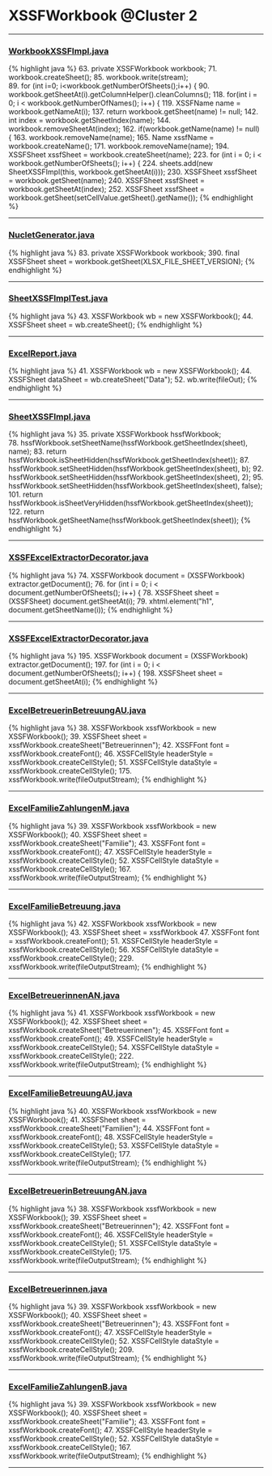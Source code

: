 # XSSFWorkbook @Cluster 2

***

### [WorkbookXSSFImpl.java](https://searchcode.com/codesearch/view/72854562/)
{% highlight java %}
63. private XSSFWorkbook workbook;
71.     workbook.createSheet();
85.     workbook.write(stream);        
89.     for (int i=0; i<workbook.getNumberOfSheets();i++) {
90.       workbook.getSheetAt(i).getColumnHelper().cleanColumns();
118.     for(int i = 0; i < workbook.getNumberOfNames(); i++) {
119.         XSSFName name = workbook.getNameAt(i);
137.     return workbook.getSheet(name) != null;
142.     int index = workbook.getSheetIndex(name);
144.         workbook.removeSheetAt(index);
162.     if(workbook.getName(name) != null) {
163.         workbook.removeName(name);
165.     Name xssfName = workbook.createName();
171.     workbook.removeName(name);
194.   XSSFSheet xssfSheet = workbook.createSheet(name);
223.     for (int i = 0; i < workbook.getNumberOfSheets(); i++) {
224.         sheets.add(new SheetXSSFImpl(this, workbook.getSheetAt(i)));
230.     XSSFSheet xssfSheet = workbook.getSheet(name);
240.     XSSFSheet xssfSheet = workbook.getSheetAt(index);
252.     XSSFSheet xssfSheet = workbook.getSheet(setCellValue.getSheet().getName());
{% endhighlight %}

***

### [NucletGenerator.java](https://searchcode.com/codesearch/view/46078634/)
{% highlight java %}
83. private XSSFWorkbook workbook;
390.   final XSSFSheet sheet = workbook.getSheet(XLSX_FILE_SHEET_VERSION);
{% endhighlight %}

***

### [SheetXSSFImplTest.java](https://searchcode.com/codesearch/view/72853788/)
{% highlight java %}
43. XSSFWorkbook wb = new XSSFWorkbook();
44. XSSFSheet sheet = wb.createSheet();
{% endhighlight %}

***

### [ExcelReport.java](https://searchcode.com/codesearch/view/71257075/)
{% highlight java %}
41. XSSFWorkbook wb = new XSSFWorkbook();
44. XSSFSheet dataSheet = wb.createSheet("Data");
52. wb.write(fileOut);
{% endhighlight %}

***

### [SheetXSSFImpl.java](https://searchcode.com/codesearch/view/72854574/)
{% highlight java %}
35. private XSSFWorkbook hssfWorkbook;       
78.     hssfWorkbook.setSheetName(hssfWorkbook.getSheetIndex(sheet), name);
83.     return hssfWorkbook.isSheetHidden(hssfWorkbook.getSheetIndex(sheet));
87.     hssfWorkbook.setSheetHidden(hssfWorkbook.getSheetIndex(sheet), b);
92.         hssfWorkbook.setSheetHidden(hssfWorkbook.getSheetIndex(sheet), 2);
95.         hssfWorkbook.setSheetHidden(hssfWorkbook.getSheetIndex(sheet), false);
101. return hssfWorkbook.isSheetVeryHidden(hssfWorkbook.getSheetIndex(sheet));
122.     return hssfWorkbook.getSheetName(hssfWorkbook.getSheetIndex(sheet));
{% endhighlight %}

***

### [XSSFExcelExtractorDecorator.java](https://searchcode.com/codesearch/view/111785572/)
{% highlight java %}
74. XSSFWorkbook document = (XSSFWorkbook) extractor.getDocument();
76. for (int i = 0; i < document.getNumberOfSheets(); i++) {
78.     XSSFSheet sheet = (XSSFSheet) document.getSheetAt(i);
79.     xhtml.element("h1", document.getSheetName(i));
{% endhighlight %}

***

### [XSSFExcelExtractorDecorator.java](https://searchcode.com/codesearch/view/111785572/)
{% highlight java %}
195. XSSFWorkbook document = (XSSFWorkbook) extractor.getDocument();
197. for (int i = 0; i < document.getNumberOfSheets(); i++) {
198.     XSSFSheet sheet = document.getSheetAt(i);
{% endhighlight %}

***

### [ExcelBetreuerinBetreuungAU.java](https://searchcode.com/codesearch/view/91974007/)
{% highlight java %}
38. XSSFWorkbook xssfWorkbook = new XSSFWorkbook();
39. XSSFSheet sheet = xssfWorkbook.createSheet("Betreuerinnen");
42. XSSFFont font = xssfWorkbook.createFont();
46. XSSFCellStyle headerStyle = xssfWorkbook.createCellStyle();
51. XSSFCellStyle dataStyle = xssfWorkbook.createCellStyle();
175. xssfWorkbook.write(fileOutputStream);
{% endhighlight %}

***

### [ExcelFamilieZahlungenM.java](https://searchcode.com/codesearch/view/91974009/)
{% highlight java %}
39. XSSFWorkbook xssfWorkbook = new XSSFWorkbook();
40. XSSFSheet sheet = xssfWorkbook.createSheet("Familie");
43. XSSFFont font = xssfWorkbook.createFont();
47. XSSFCellStyle headerStyle = xssfWorkbook.createCellStyle();
52. XSSFCellStyle dataStyle = xssfWorkbook.createCellStyle();
167. xssfWorkbook.write(fileOutputStream);
{% endhighlight %}

***

### [ExcelFamilieBetreuung.java](https://searchcode.com/codesearch/view/91974011/)
{% highlight java %}
42. XSSFWorkbook xssfWorkbook = new XSSFWorkbook();
43. XSSFSheet sheet = xssfWorkbook
47. XSSFFont font = xssfWorkbook.createFont();
51. XSSFCellStyle headerStyle = xssfWorkbook.createCellStyle();
56. XSSFCellStyle dataStyle = xssfWorkbook.createCellStyle();
229. xssfWorkbook.write(fileOutputStream);
{% endhighlight %}

***

### [ExcelBetreuerinnenAN.java](https://searchcode.com/codesearch/view/91974014/)
{% highlight java %}
41. XSSFWorkbook xssfWorkbook = new XSSFWorkbook();
42. XSSFSheet sheet = xssfWorkbook.createSheet("Betreuerinnen");
45. XSSFFont font = xssfWorkbook.createFont();
49. XSSFCellStyle headerStyle = xssfWorkbook.createCellStyle();
54. XSSFCellStyle dataStyle = xssfWorkbook.createCellStyle();
222. xssfWorkbook.write(fileOutputStream);
{% endhighlight %}

***

### [ExcelFamilieBetreuungAU.java](https://searchcode.com/codesearch/view/91974021/)
{% highlight java %}
40. XSSFWorkbook xssfWorkbook = new XSSFWorkbook();
41. XSSFSheet sheet = xssfWorkbook.createSheet("Familien");
44. XSSFFont font = xssfWorkbook.createFont();
48. XSSFCellStyle headerStyle = xssfWorkbook.createCellStyle();
53. XSSFCellStyle dataStyle = xssfWorkbook.createCellStyle();
177. xssfWorkbook.write(fileOutputStream);
{% endhighlight %}

***

### [ExcelBetreuerinBetreuungAN.java](https://searchcode.com/codesearch/view/91974023/)
{% highlight java %}
38. XSSFWorkbook xssfWorkbook = new XSSFWorkbook();
39. XSSFSheet sheet = xssfWorkbook.createSheet("Betreuerinnen");
42. XSSFFont font = xssfWorkbook.createFont();
46. XSSFCellStyle headerStyle = xssfWorkbook.createCellStyle();
51. XSSFCellStyle dataStyle = xssfWorkbook.createCellStyle();
175. xssfWorkbook.write(fileOutputStream);
{% endhighlight %}

***

### [ExcelBetreuerinnen.java](https://searchcode.com/codesearch/view/91974026/)
{% highlight java %}
39. XSSFWorkbook xssfWorkbook = new XSSFWorkbook();
40. XSSFSheet sheet = xssfWorkbook.createSheet("Betreuerinnen");
43. XSSFFont font = xssfWorkbook.createFont();
47. XSSFCellStyle headerStyle = xssfWorkbook.createCellStyle();
52. XSSFCellStyle dataStyle = xssfWorkbook.createCellStyle();
209. xssfWorkbook.write(fileOutputStream);
{% endhighlight %}

***

### [ExcelFamilieZahlungenB.java](https://searchcode.com/codesearch/view/91974028/)
{% highlight java %}
39. XSSFWorkbook xssfWorkbook = new XSSFWorkbook();
40. XSSFSheet sheet = xssfWorkbook.createSheet("Familie");
43. XSSFFont font = xssfWorkbook.createFont();
47. XSSFCellStyle headerStyle = xssfWorkbook.createCellStyle();
52. XSSFCellStyle dataStyle = xssfWorkbook.createCellStyle();
167. xssfWorkbook.write(fileOutputStream);
{% endhighlight %}

***

